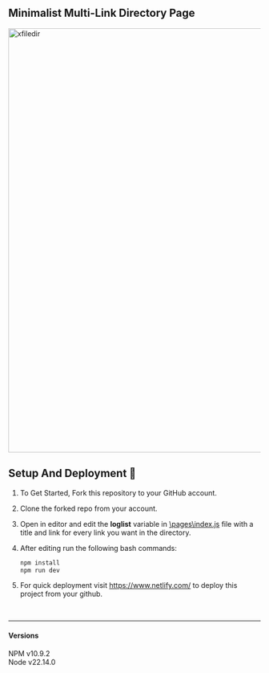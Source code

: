 ## Minimalist Multi-Link Directory Page

 <img width="1875" height="845" alt="xfiledir" src="https://github.com/user-attachments/assets/36de6a26-6817-4b8c-81fd-11d3529d7aff" />

 
 ## Setup And Deployment 🔧

1. To Get Started, Fork this repository to your GitHub account.
   
2. Clone the forked repo from your account.

3. Open in editor and edit the <b>loglist</b> variable in [\pages\index.js](./pages/index.js) file with a title and link for every link you want in the directory.

6. After editing run the following bash commands:

   ```bash
   npm install
   npm run dev
   ```  
 7. For quick deployment visit <a href="https://www.netlify.com/">https://www.netlify.com/</a> to deploy this project from your github.
   
 <br>  
 
   ***  

#### Versions
NPM v10.9.2  
Node v22.14.0

   
